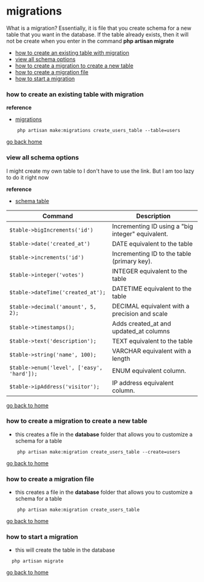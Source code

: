 # migrations

What is a migration? Essentially, it is file that you create schema for a new table
that you want in the database. If the table already exists, then it will not be
create when you enter in the command **php artisan migrate**

- [how to create an existing table with migration][ex-table]
- [view all schema options][schema]
- [how to create a migration to create a new table][new-table]
- [how to create a migration file][create]
- [how to start a migration][start]

[ex-table]:#how-to-create-an-existing-table-with-migration
[schema]:#view-all-schema-options
[new-table]:#how-to-create-a-migration-to-create-a-new-table
[home]:#migrations
[create]:#how-to-create-a-migration-file
[start]:#how-to-start-a-migration

### how to create an existing table with migration

**reference**
- [migrations](https://laravel.com/docs/5.5/migrations)

```
    php artisan make:migrations create_users_table --table=users
```

[go back home][home]


### view all schema options
I might create my own table to I don't have to use the link. But I am too lazy to
do it right now

**reference**
- [schema table](https://laravel.com/docs/4.2/schema)

Command|Description
--|--
`$table->bigIncrements('id')`|Incrementing ID using a "big integer" equivalent.
`$table->date('created_at')`|DATE equivalent to the table
`$table->increments('id')` | Incrementing ID to the table (primary key).
`$table->integer('votes')` | INTEGER equivalent to the table
`$table->dateTime('created_at');` | DATETIME equivalent to the table
`$table->decimal('amount', 5, 2);` | DECIMAL equivalent with a precision and scale
`$table->timestamps();` | Adds created_at and updated_at columns
`$table->text('description');` | TEXT equivalent to the table
`$table->string('name', 100);` | VARCHAR equivalent with a length
`$table->enum('level', ['easy', 'hard']);` | ENUM equivalent column.
`$table->ipAddress('visitor');` | IP address equivalent column.

[go back to home][home]


### how to create a migration to create a new table
- this creates a file in the **database** folder that allows you to customize a schema
for a table
```
    php artisan make:migration create_users_table --create=users
```
[go back to home][home]


### how to create a migration file
- this creates a file in the **database** folder that allows you to customize a schema
for a table
```
    php artisan make:migration create_users_table
```
[go back to home][home]

### how to start a migration
- this will create the table in the database
```
  php artisan migrate
```

[go back to home][home]
